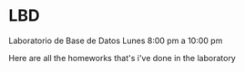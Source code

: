 # LBD

Laboratorio de Base de Datos Lunes 8:00 pm a 10:00 pm

Here are all the homeworks that's i've done in the laboratory
